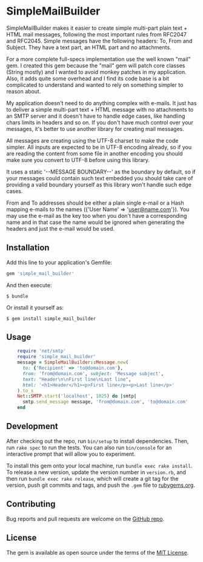 # SimpleMailBuilder

SimpleMailBuilder makes it easier to create simple multi-part plain text + HTML mail messages,
following the most important rules from RFC2047 and RFC2045. Simple messages have the following
headers: To, From and Subject. They have a text part, an HTML part and no attachments.

For a more complete full-specs implementation use the well known "mail" gem.
I created this gem because the "mail" gem will patch core classes (String mostly) and I wanted
to avoid monkey patches in my application. Also, it adds quite some overhead and I find its code
base is a bit complicated to understand and wanted to rely on something simpler to reason about.

My application doesn't need to do anything complex with e-mails. It just has to deliver a
simple multi-part text + HTML message with no attachments to an SMTP server and it doesn't have
to handle edge cases, like handling chars limits in headers and so on. If you don't have
much control over your messages, it's better to use another library for creating mail messages.

All messages are creating using the UTF-8 charset to make the code simpler. All inputs are
expected to be in UTF-8 encoding already, so if you are reading the content from some file in
another encoding you should make sure you convert to UTF-8 before using this library.

It uses a static '--MESSAGE BOUNDARY--' as the boundary by default, so if your messages could
contain such text embedded you should take care of providing a valid boundary yourself as
this library won't handle such edge cases.

From and To addresses should be either a plain single e-mail or a Hash mapping e-mails to the
names ({'User Name' => 'user@name.com'}). You may use the e-mail as the key too
when you don't have a corresponding name and in that case the name would be ignored when
generating the headers and just the e-mail would be used.

## Installation

Add this line to your application's Gemfile:

```ruby
gem 'simple_mail_builder'
```

And then execute:

    $ bundle

Or install it yourself as:

    $ gem install simple_mail_builder

## Usage

```ruby
    require 'net/smtp'
    require 'simple_mail_builder'
    message = SimpleMailBuilder::Message.new(
      to: {'Recipient' => 'to@domain.com'},
      from: 'from@domain.com', subject: 'Message subject',
      text: "Header\n\nFirst line\nLast line",
      html: '<h1>Header</h1><p>First line</p><p>Last line</p>'
    ).to_s
    Net::SMTP.start('localhost', 1025) do |smtp|
      smtp.send_message message, 'from@domain.com', 'to@domain.com'
    end
```

## Development

After checking out the repo, run `bin/setup` to install dependencies. Then, run `rake spec` to
run the tests. You can also run `bin/console` for an interactive prompt that will allow you to
experiment.

To install this gem onto your local machine, run `bundle exec rake install`. To release a new
version, update the version number in `version.rb`, and then run `bundle exec rake release`,
which will create a git tag for the version, push git commits and tags, and push the `.gem`
file to [rubygems.org](https://rubygems.org).

## Contributing

Bug reports and pull requests are welcome on the
[GitHub repo](https://github.com/rosenfeld/simple_mail_builder).


## License

The gem is available as open source under the terms of the
[MIT License](http://opensource.org/licenses/MIT).

